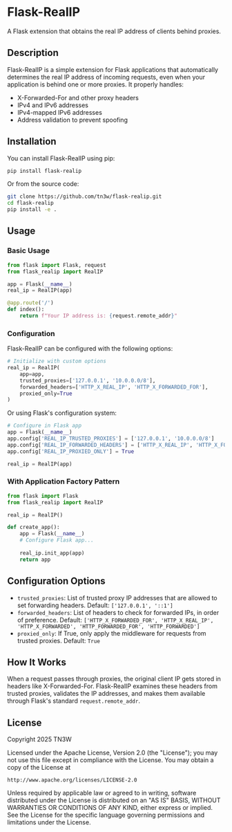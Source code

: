 # Flask-RealIP

A Flask extension that obtains the real IP address of clients behind proxies.

## Description

Flask-RealIP is a simple extension for Flask applications that automatically determines the real IP address of incoming requests, even when your application is behind one or more proxies. It properly handles:

- X-Forwarded-For and other proxy headers
- IPv4 and IPv6 addresses
- IPv4-mapped IPv6 addresses
- Address validation to prevent spoofing

## Installation

You can install Flask-RealIP using pip:

```bash
pip install flask-realip
```

Or from the source code:

```bash
git clone https://github.com/tn3w/flask-realip.git
cd flask-realip
pip install -e .
```

## Usage

### Basic Usage

```python
from flask import Flask, request
from flask_realip import RealIP

app = Flask(__name__)
real_ip = RealIP(app)

@app.route('/')
def index():
    return f"Your IP address is: {request.remote_addr}"
```

### Configuration

Flask-RealIP can be configured with the following options:

```python
# Initialize with custom options
real_ip = RealIP(
    app=app,
    trusted_proxies=['127.0.0.1', '10.0.0.0/8'],
    forwarded_headers=['HTTP_X_REAL_IP', 'HTTP_X_FORWARDED_FOR'],
    proxied_only=True
)
```

Or using Flask's configuration system:

```python
# Configure in Flask app
app = Flask(__name__)
app.config['REAL_IP_TRUSTED_PROXIES'] = ['127.0.0.1', '10.0.0.0/8']
app.config['REAL_IP_FORWARDED_HEADERS'] = ['HTTP_X_REAL_IP', 'HTTP_X_FORWARDED_FOR']
app.config['REAL_IP_PROXIED_ONLY'] = True

real_ip = RealIP(app)
```

### With Application Factory Pattern

```python
from flask import Flask
from flask_realip import RealIP

real_ip = RealIP()

def create_app():
    app = Flask(__name__)
    # Configure Flask app...
    
    real_ip.init_app(app)
    return app
```

## Configuration Options

- `trusted_proxies`: List of trusted proxy IP addresses that are allowed to set forwarding headers. Default: `['127.0.0.1', '::1']`
- `forwarded_headers`: List of headers to check for forwarded IPs, in order of preference. Default: `['HTTP_X_FORWARDED_FOR', 'HTTP_X_REAL_IP', 'HTTP_X_FORWARDED', 'HTTP_FORWARDED_FOR', 'HTTP_FORWARDED']`
- `proxied_only`: If True, only apply the middleware for requests from trusted proxies. Default: `True`

## How It Works

When a request passes through proxies, the original client IP gets stored in headers like X-Forwarded-For. Flask-RealIP examines these headers from trusted proxies, validates the IP addresses, and makes them available through Flask's standard `request.remote_addr`.

## License

Copyright 2025 TN3W

Licensed under the Apache License, Version 2.0 (the "License");
you may not use this file except in compliance with the License.
You may obtain a copy of the License at

    http://www.apache.org/licenses/LICENSE-2.0

Unless required by applicable law or agreed to in writing, software
distributed under the License is distributed on an "AS IS" BASIS,
WITHOUT WARRANTIES OR CONDITIONS OF ANY KIND, either express or implied.
See the License for the specific language governing permissions and
limitations under the License.
